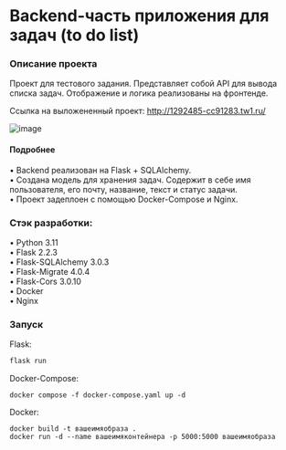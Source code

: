 # Backend-часть приложения для задач (to do list)

### Описание проекта 

Проект для тестового задания. Представляет собой API для вывода списка задач. Отображение и логика реализованы на фронтенде.

Ссылка на выложененный проект: http://1292485-cc91283.tw1.ru/

![image](https://user-images.githubusercontent.com/113205906/223139630-1dae0fdf-6bbc-440f-b8cd-b28f1318efaa.png)

#### Подробнее  
• Backend реализован на Flask + SQLAlchemy.   
• Создана модель для хранения задач. Содержит в себе имя пользователя, его почту, название, текст и статус задачи.  
• Проект задеплоен с помощью Docker-Compose и Nginx.

### Стэк разработки:
• Python 3.11  
• Flask 2.2.3     
• Flask-SQLAlchemy 3.0.3  
• Flask-Migrate 4.0.4  
• Flask-Cors 3.0.10  
• Docker  
• Nginx   

### Запуск

Flask:
```python
flask run
```
Docker-Compose:
```docker
docker compose -f docker-compose.yaml up -d
```
Docker:
```
docker build -t вашеимяобраза .
docker run -d --name вашеимяконтейнера -p 5000:5000 вашеимяобраза
```
